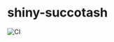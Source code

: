 # shiny-succotash
![CI](https://github.com/hectorsector/shiny-succotash/actions/workflows/blank.yml/badge.svg)
